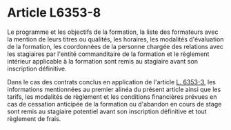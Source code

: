 # Article L6353-8

Le programme et les objectifs de la formation, la liste des formateurs avec la mention de leurs titres ou qualités, les horaires, les modalités d'évaluation de la formation, les coordonnées de la personne chargée des relations avec les stagiaires par l'entité commanditaire de la formation et le règlement intérieur applicable à la formation sont remis au stagiaire avant son inscription définitive. 

Dans le cas des contrats conclus en application de l'article [L. 6353-3][1], les informations mentionnées au premier alinéa du présent article ainsi que les tarifs, les modalités de règlement et les conditions financières prévues en cas de cessation anticipée de la formation ou d'abandon en cours de stage sont remis au stagiaire potentiel avant son inscription définitive et tout règlement de frais.

 [1]: /affichCodeArticle.do?cidTexte=LEGITEXT000006072050&idArticle=LEGIARTI000006904413&dateTexte=&categorieLien=cid